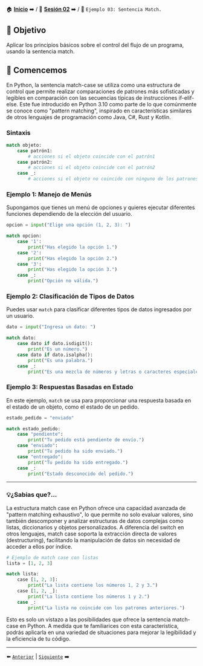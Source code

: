 🏠 [**Inicio**](../../Readme.md) ➡️ / 📖 [**Sesión 02**](../Readme.md) ➡️ / 📝 `Ejemplo 03: Sentencia Match.`

## 🎯 Objetivo

Aplicar los principios básicos sobre el control del flujo de un programa, usando la sentencia match.

## 🚀 Comencemos

En Python, la sentencia match-case se utiliza como una estructura de control que permite realizar comparaciones de patrones más sofisticadas y legibles en comparación con las secuencias típicas de instrucciones if-elif-else. Este fue introducido en Python 3.10 como parte de lo que comúnmente se conoce como "pattern matching", inspirado en características similares de otros lenguajes de programación como Java, C#, Rust y Kotlin.


### Sintaxis

```python
match objeto:
    case patrón1:
        # acciones si el objeto coincide con el patrón1
    case patrón2:
        # acciones si el objeto coincide con el patrón2
    case _:
        # acciones si el objeto no coincide con ninguno de los patrones anteriores

```


### Ejemplo 1: Manejo de Menús
Supongamos que tienes un menú de opciones y quieres ejecutar diferentes funciones dependiendo de la elección del usuario.

```python
opcion = input("Elige una opción (1, 2, 3): ")

match opcion:
    case '1':
        print("Has elegido la opción 1.")
    case '2':
        print("Has elegido la opción 2.")
    case '3':
        print("Has elegido la opción 3.")
    case _:
        print("Opción no válida.")
```

### Ejemplo 2: Clasificación de Tipos de Datos
Puedes usar `match` para clasificar diferentes tipos de datos ingresados por un usuario.

```python
dato = input("Ingresa un dato: ")

match dato:
    case dato if dato.isdigit():
        print("Es un número.")
    case dato if dato.isalpha():
        print("Es una palabra.")
    case _:
        print("Es una mezcla de números y letras o caracteres especiales.")
```

### Ejemplo 3: Respuestas Basadas en Estado
En este ejemplo, `match` se usa para proporcionar una respuesta basada en el estado de un objeto, como el estado de un pedido.

```python
estado_pedido = "enviado"

match estado_pedido:
    case "pendiente":
        print("Tu pedido está pendiente de envío.")
    case "enviado":
        print("Tu pedido ha sido enviado.")
    case "entregado":
        print("Tu pedido ha sido entregado.")
    case _:
        print("Estado desconocido del pedido.")
```

---
### 💡¿Sabias que?...

La estructura match case en Python ofrece una capacidad avanzada de "pattern matching exhaustivo", lo que permite no solo evaluar valores, sino también descomponer y analizar estructuras de datos complejas como listas, diccionarios y objetos personalizados. A diferencia del switch en otros lenguajes, match case soporta la extracción directa de valores (destructuring), facilitando la manipulación de datos sin necesidad de acceder a ellos por índice.


```python
# Ejemplo de match case con listas
lista = [1, 2, 3]

match lista:
    case [1, 2, 3]:
        print("La lista contiene los números 1, 2 y 3.")
    case [1, 2, _]:
        print("La lista contiene los números 1 y 2.")
    case _:
        print("La lista no coincide con los patrones anteriores.")
```

Esto es solo un vistazo a las posibilidades que ofrece la sentencia match-case en Python. A medida que te familiarices con esta característica, podrás aplicarla en una variedad de situaciones para mejorar la legibilidad y la eficiencia de tu código.

---

⬅️ [`Anterior`](../Readme.md) | [`Siguiente`](../Ejemplo-04/Readme.md) ➡️